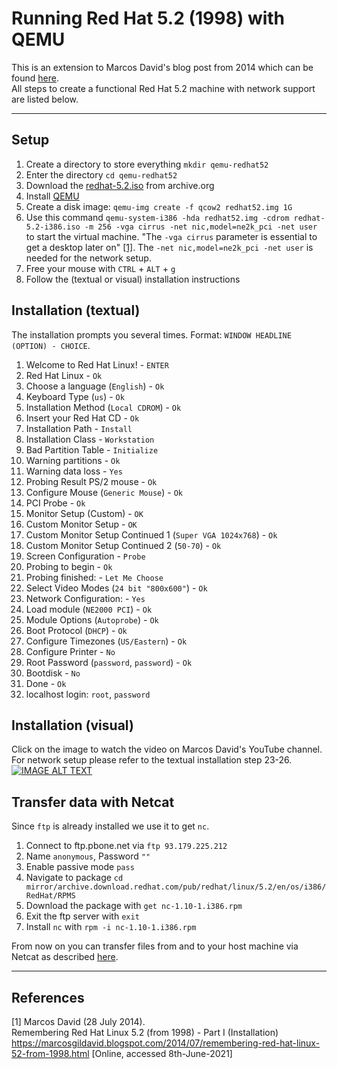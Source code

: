# Running Red Hat 5.2 (1998) with QEMU

This is an extension to Marcos David's blog post from 2014 which can be found [here](https://marcosgildavid.blogspot.com/2014/07/remembering-red-hat-linux-52-from-1998.html).  
All steps to create a functional Red Hat 5.2 machine with network support are listed below.

---

## Setup
1. Create a directory to store everything `mkdir qemu-redhat52`
2. Enter the directory `cd qemu-redhat52`
3. Download the [redhat-5.2.iso](https://archive.org/download/redhat-5.2_release/redhat-5.2-i386.iso) from archive.org
4. Install [QEMU](https://www.qemu.org/download/)
5. Create a disk image: `qemu-img create -f qcow2 redhat52.img 1G`
6. Use this command `qemu-system-i386 -hda redhat52.img -cdrom redhat-5.2-i386.iso -m 256 -vga cirrus -net nic,model=ne2k_pci -net user` to start the virtual machine. "The `-vga cirrus` parameter is essential to get a desktop later on" [[1]](#1). The `-net nic,model=ne2k_pci -net user` is needed for the network setup.
7. Free your mouse with `CTRL` + `ALT` + `g`
8. Follow the (textual or visual) installation instructions

## Installation (textual)
The installation prompts you several times. Format: `WINDOW HEADLINE (OPTION) - CHOICE`.
1. Welcome to Red Hat Linux! - `ENTER`
2. Red Hat Linux - `Ok`
3. Choose a language (`English`) - `Ok`
4. Keyboard Type (`us`) - `Ok`
5. Installation Method (`Local CDROM`) - `Ok`
6. Insert your Red Hat CD - `Ok`
7. Installation Path - `Install`
8. Installation Class - `Workstation`
9. Bad Partition Table - `Initialize`
10. Warning partitions - `Ok`
11. Warning data loss - `Yes`
12. Probing Result PS/2 mouse - `Ok`
13. Configure Mouse (`Generic Mouse`) - `Ok`
14. PCI Probe - `Ok`
15. Monitor Setup (Custom) - `OK`
16. Custom Monitor Setup - `OK`
17. Custom Monitor Setup Continued 1 (`Super VGA 1024x768`) - `Ok`
18. Custom Monitor Setup Continued 2 (`50-70`) - `Ok`
19. Screen Configuration - `Probe`
20. Probing to begin - `Ok`
21. Probing finished: - `Let Me Choose`
22. Select Video Modes (`24 bit "800x600"`) - `Ok`
23. Network Configuration: - `Yes`
24. Load module (`NE2000 PCI`) - `Ok`
25. Module Options (`Autoprobe`) - `Ok`
26. Boot Protocol (`DHCP`) - `Ok`
27. Configure Timezones (`US/Eastern`) - `Ok`
28. Configure Printer - `No`
29. Root Password (`password`, `password`) - `Ok`
30. Bootdisk - `No`
31. Done - `Ok`
32. localhost login: `root`, `password`

## Installation (visual)
Click on the image to watch the video on Marcos David's YouTube channel. For network setup please refer to the textual installation step 23-26.
[![IMAGE ALT TEXT](https://img.youtube.com/vi/exLceN2YsXw/maxresdefault.jpg)](http://www.youtube.com/watch?v=exLceN2YsXw "Red Hat 5.2 (1998) Installation")

## Transfer data with Netcat
Since `ftp` is already installed we use it to get `nc`.
1. Connect to ftp.pbone.net via `ftp 93.179.225.212`
2. Name `anonymous`, Password `""`
3. Enable passive mode `pass`
4. Navigate to package `cd mirror/archive.download.redhat.com/pub/redhat/linux/5.2/en/os/i386/RedHat/RPMS`
5. Download the package with `get nc-1.10-1.i386.rpm`
6. Exit the ftp server with `exit`
7. Install `nc` with `rpm -i nc-1.10-1.i386.rpm`

From now on you can transfer files from and to your host machine via Netcat as described [here](https://nakkaya.com/2009/04/15/using-netcat-for-file-transfers/).

---

## References
<a id="1">[1]</a>
Marcos David (28 July 2014).  
Remembering Red Hat Linux 5.2 (from 1998) - Part I (Installation)  
https://marcosgildavid.blogspot.com/2014/07/remembering-red-hat-linux-52-from-1998.html [Online, accessed 8th-June-2021]

